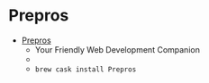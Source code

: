 # Prepros
- [Prepros](https://prepros.io/)
  -  Your Friendly Web Development Companion
  - 
  - `brew cask install Prepros`

